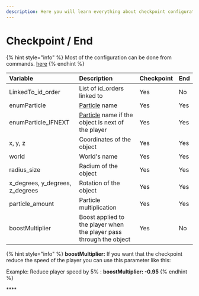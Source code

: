 ```yaml
---
description: Here you will learn everything about checkpoint configuration
---
```


# Checkpoint / End

{% hint style="info" %}
Most of the configuration can be done from commands. [here](https://chooseit.gitbook.io/elytraracing/commands/command-ermap#map-checkpoint-configuration)
{% endhint %}

| Variable | Description | Checkpoint | End |
| :--- | :--- | :--- | :--- |
| LinkedTo\_id\_order | List of id\_orders linked to | Yes | No |
| enumParticle | [Particle](https://chooseit.gitbook.io/elytraracing/commands/command-ermap#map-checkpoint-configuration) name | Yes | Yes |
| enumParticle\_IFNEXT | [Particle](https://chooseit.gitbook.io/elytraracing/commands/command-ermap#map-checkpoint-configuration) name if the object is next of the player | Yes | Yes |
| x, y, z | Coordinates of the object | Yes | Yes |
| world | World's name | Yes | Yes |
| radius\_size | Radium of the object | Yes | Yes |
| x\_degrees, y\_degrees, z\_degrees | Rotation of the object | Yes | Yes |
| particle\_amount | Particle multiplication | Yes | Yes |
| boostMultiplier | Boost applied to the player when the player pass through the object | Yes | No |

{% hint style="info" %}
**boostMultiplier:** If you want that the checkpoint reduce the speed of the player you can use this parameter like this:

Example: Reduce player speed by 5% : **boostMultiplier: -0.95**
{% endhint %}

\*\*\*\*

